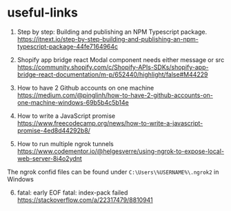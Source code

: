 # useful-links

1. Step by step: Building and publishing an NPM Typescript package.   
https://itnext.io/step-by-step-building-and-publishing-an-npm-typescript-package-44fe7164964c

2. Shopify app bridge react Modal component needs either message or src    
https://community.shopify.com/c/Shopify-APIs-SDKs/shopify-app-bridge-react-documentation/m-p/652440/highlight/false#M44229  

3. How to have 2 Github accounts on one machine     
https://medium.com/@pinglinh/how-to-have-2-github-accounts-on-one-machine-windows-69b5b4c5b14e

4. How to write a JavaScript promise    
https://www.freecodecamp.org/news/how-to-write-a-javascript-promise-4ed8d44292b8/  

5. How to run multiple ngrok tunnels   
https://www.codementor.io/@helgesverre/using-ngrok-to-expose-local-web-server-8i4o2ydnt

The ngrok confid files can be found under `C:\Users\%USERNAME%\.ngrok2` in Windows

6. fatal: early EOF fatal: index-pack failed   
https://stackoverflow.com/a/22317479/8810941
